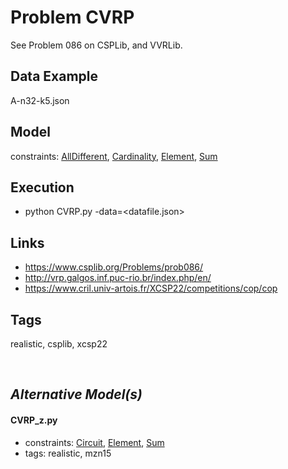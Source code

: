 # Problem CVRP

See Problem 086 on CSPLib, and VVRLib.

## Data Example
  A-n32-k5.json

## Model
  constraints: [AllDifferent](http://pycsp.org/documentation/constraints/AllDifferent), [Cardinality](http://pycsp.org/documentation/constraints/Cardinality), [Element](http://pycsp.org/documentation/constraints/Element), [Sum](http://pycsp.org/documentation/constraints/Sum)

## Execution
  - python CVRP.py -data=<datafile.json>

## Links
  - https://www.csplib.org/Problems/prob086/
  - http://vrp.galgos.inf.puc-rio.br/index.php/en/
  - https://www.cril.univ-artois.fr/XCSP22/competitions/cop/cop

## Tags
  realistic, csplib, xcsp22

<br />

## _Alternative Model(s)_

#### CVRP_z.py
 - constraints: [Circuit](http://pycsp.org/documentation/constraints/Circuit), [Element](http://pycsp.org/documentation/constraints/Element), [Sum](http://pycsp.org/documentation/constraints/Sum)
 - tags: realistic, mzn15
